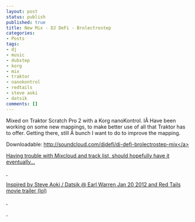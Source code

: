 ```yaml
---
layout: post
status: publish
published: true
title: New Mix - DJ DeFi - Brolectrostep
categories:
- Posts
tags:
- dj
- music
- dubstep
- korg
- mix
- traktor
- nanokontrol
- redtails
- steve aoki
- datsik
comments: []
---
```

<p>Mixed on Traktor Scratch Pro 2 with a Korg nanoKontrol. I&Acirc;&nbsp;Have been working on some new mappings, to make better use of all that Traktor has to offer. Getting there, still &Acirc;&nbsp;bunch I want to do to improve the mapping.</p>
<p>Downloadable: <a title="http:&#47;&#47;soundcloud.com&#47;djdefi&#47;dj-defi-brolectrostep-mix" href="http:&#47;&#47;soundcloud.com&#47;djdefi&#47;dj-defi-brolectrostep-mix" target="_blank">http:&#47;&#47;soundcloud.com&#47;djdefi&#47;dj-defi-brolectrostep-mix<&#47;a></p>
<p>Having trouble with Mixcloud and track list, should hopefully have it eventually...</p>
<p>&nbsp;</p>
<p>Inspired by Steve Aoki &#47; Datsik @ Earl Warren Jan 20 2012 and Red Tails movie trailer (lol)</p>
<p>&nbsp;</p>
<p>&nbsp;</p>
